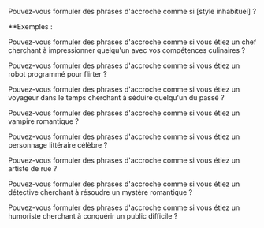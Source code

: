 Pouvez-vous formuler des phrases d'accroche comme si [style inhabituel] ?

**Exemples :

Pouvez-vous formuler des phrases d'accroche comme si vous étiez un chef cherchant à impressionner quelqu'un avec vos compétences culinaires ?

Pouvez-vous formuler des phrases d'accroche comme si vous étiez un robot programmé pour flirter ?

Pouvez-vous formuler des phrases d'accroche comme si vous étiez un voyageur dans le temps cherchant à séduire quelqu'un du passé ?

Pouvez-vous formuler des phrases d'accroche comme si vous étiez un vampire romantique ?

Pouvez-vous formuler des phrases d'accroche comme si vous étiez un personnage littéraire célèbre ?

Pouvez-vous formuler des phrases d'accroche comme si vous étiez un artiste de rue ?

Pouvez-vous formuler des phrases d'accroche comme si vous étiez un détective cherchant à résoudre un mystère romantique ?

Pouvez-vous formuler des phrases d'accroche comme si vous étiez un humoriste cherchant à conquérir un public difficile ?